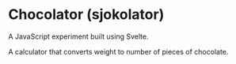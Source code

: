 # Chocolator (sjokolator)
A JavaScript experiment built using Svelte.

A calculator that converts weight to number of pieces of chocolate.

